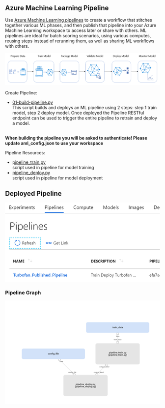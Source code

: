 ## Azure Machine Learning Pipeline

Use [Azure Machine Learning pipelines](https://docs.microsoft.com/en-us/azure/machine-learning/service/how-to-create-your-first-pipeline) to create a workflow that stitches together various ML phases, and then publish that pipeline into your Azure Machine Learning workspace to access later or share with others. ML pipelines are ideal for batch scoring scenarios, using various computes, reusing steps instead of rerunning them, as well as sharing ML workflows with others.

![ML Pipeline](../../../images/pipeline-flow.png)

Create Pipeline:
 - [01-build-pipeline.py](01-build-pipeline.py)
 <br/> This script builds and deploys an ML pipeline using 2 steps: step 1 train model, step 2 deploy model. Once deployed the Pipeline RESTful endpoint can be used to trigger the entire pipeline to retrain and deploy a model.
 
<br/>**When building the pipeline you will be asked to authenticate! Please update aml_config.json to use your workspace**
 
 
 Pipeline Resources:
 - [pipeline_train.py](pipeline_train.py)
 <br/> script used in pipeline for model training
 - [pipeline_deploy.py](pipeline_deploy.py)
 </br> script used in pipeline for model deployment
 
 ## Deployed Pipeline
 ![Pipeline1](../../../images/pipeline1.PNG)
 
 ### Pipeline Graph
 ![Pipeline2](../../../images/pipeline2.PNG)
